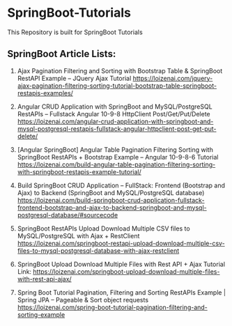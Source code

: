 # SpringBoot-Tutorials
This Repository is built for SpringBoot Tutorials

SpringBoot Article Lists:
------------------------

1. Ajax Pagination Filtering and Sorting with Bootstrap Table & SpringBoot RestAPI Example – JQuery Ajax Tutorial
https://loizenai.com/jquery-ajax-pagination-filtering-sorting-tutorial-bootstrap-table-springboot-restapis-examples/

3. Angular CRUD Application with SpringBoot and MySQL/PostgreSQL RestAPIs – Fullstack Angular 10-9-8 HttpClient Post/Get/Put/Delete
https://loizenai.com/angular-crud-application-with-springboot-and-mysql-postgresql-restapis-fullstack-angular-httpclient-post-get-put-delete/

2. [Angular SpringBoot] Angular Table Pagination Filtering Sorting with SpringBoot RestAPIs + Bootstrap Example – Angular 10-9-8-6 Tutorial
https://loizenai.com/build-angular-table-pagination-filtering-sorting-with-springboot-restapis-example-tutorial/

3. Build SpringBoot CRUD Application – FullStack: Frontend (Bootstrap and Ajax) to Backend (SpringBoot and MySQL/PostgreSQL database)
https://loizenai.com/build-springboot-crud-application-fullstack-frontend-bootstrap-and-ajax-to-backend-springboot-and-mysql-postgresql-database/#sourcecode

4. SpringBoot RestAPIs Upload Download Multiple CSV files to MySQL/PostgreSQL with Ajax + RestClient
https://loizenai.com/springboot-restapi-upload-download-multiple-csv-files-to-mysql-postgresql-database-with-ajax-restclient

5. SpringBoot Upload Download Multiple Files with Rest API + Ajax Tutorial
Link: https://loizenai.com/springboot-upload-download-multiple-files-with-rest-api-ajax/

6. Spring Boot Tutorial Pagination, Filtering and Sorting RestAPIs Example | Spring JPA – Pageable & Sort object requests
https://loizenai.com/spring-boot-tutorial-pagination-filtering-and-sorting-example
